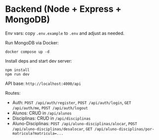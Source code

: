 # Backend (Node + Express + MongoDB)

Env vars: copy `.env.example` to `.env` and adjust as needed.

Run MongoDB via Docker:

```
docker compose up -d
```

Install deps and start dev server:

```
npm install
npm run dev
```

API base: `http://localhost:4000/api`

Routes:
- Auth: `POST /api/auth/register`, `POST /api/auth/login`, `GET /api/auth/me`, `POST /api/auth/logout`
- Alunos: CRUD in `/api/alunos`
- Disciplinas: CRUD in `/api/disciplinas`
- Aluno-Disciplinas: `POST /api/aluno-disciplinas/alocar`, `POST /api/aluno-disciplinas/desalocar`, `GET /api/aluno-disciplinas/por-matricula?matricula=...`